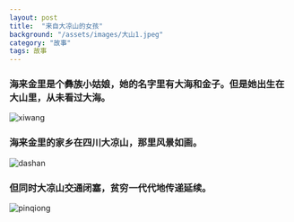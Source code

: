 ```yaml
---
layout: post
title:  "来自大凉山的女孩"
background: "/assets/images/大山1.jpeg"
category: "故事"
tags: 故事
---
```


### 海来金里是个彝族小姑娘，她的名字里有大海和金子。但是她出生在大山里，从未看过大海。

![xiwang](https://tva1.sinaimg.cn/large/e6c9d24ely1gojl2zx24sj20u01904qp.jpg)

### 海来金里的家乡在四川大凉山，那里风景如画。

![dashan](https://tva1.sinaimg.cn/large/e6c9d24ely1gojl4058frj20rs0f2jtu.jpg)

### 但同时大凉山交通闭塞，贫穷一代代地传递延续。

![pinqiong](https://tva1.sinaimg.cn/large/e6c9d24ely1gojl5c089qj20rs0iigpk.jpg)
